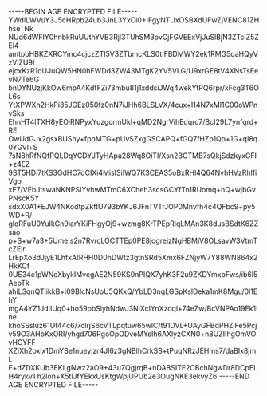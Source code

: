 -----BEGIN AGE ENCRYPTED FILE-----
YWdlLWVuY3J5cHRpb24ub3JnL3YxCi0+IFgyNTUxOSBXdUFwZjVENC81ZHhseTNk
NUd6dWFIY0hnbkRuUUthYVB3Rjl3TUhSM3pvCjFGVEExVjJuSlBjN3ZTclZ5ZEl4
amtpbHBKZXRCYmc4cjczZTI5V3ZTbmcKLS0tIFBDMWY2ek1RMG5qaHQyVzViZU9I
ejcxKzR1dUJuQW5HN0hFWDd3ZW43MTgK2YV5VLG/U9xrGE8tV4XNsTsEevN7Te6G
bnDYNUzjKkOw6mpA4KdfFZi73mbu81j1xddsiJWq4wekYtPQ6rpr/xFcg3T6OL6s
YtXPWXh2HkPi85JGEz050fz0nN7iJHh6BLSLVX/4cux+I14N7xMI1C00oWPnvSks
EhnHT4lTXH8yEOiRNPyxYuzgcrmUkl+qMD2NgrVihEdqrc7/BcI29L7ynfqrd+RE
OwUdGJx2gsxBUShy+fppMTG+pUvSZxgGSCAPQ+fGQ7fHZp1Qo+1G+qI8q0YGVl+S
7sN8hRfNQfPQLDqYCDYJTyHApa28Wq8OiTl/Xsn2BCTMB7sQkjSdzkyxGFI+z4EZ
9ST5HDi7tKS3GdHC7dCIXi4MisISiIWQ7K3CEAS5oBxRHl4Q64NvhHVzRhIfiVgo
xE7/VEbJtswaNKNPSIYvhwMTmC6XCheh3scsGCYfTn1RUomq+nQ+wjbGvPNscK5Y
sdxX0A1+EJW4NKodtpZkftU793bYKJ6JFnTVTrJOP0Mnvfh4c4QFbc9+py5WD+R/
glqRFuU0YuIkGn9iarYKiFHgyOj9+wzmg8KrTPEpRiqLMAn3K8dusBSdtK6ZZsao
p+S+w7a3+5UmeIs2n7RvrcLOCTTEp0PE8jogrejzNgHBMjV8OLsavW3VtmTcZElr
LrEpXo3dJjyE1LhfxAtRHH0D0hDWtz3gtnSRd5Xmx6FZNjyW7Y88WN864x2HkKCf
0UE34c1pWNcXbykIMvcgAE2N59KS0nPIQX7yhK3F2u9ZKDYmxbFws/ib6l5AepTk
ahiL3qnQTiikkB+i09BIcNsUoU5QKxQ/YbLD3ngLGSpKslDeka1mK8Mgu/0l1EhY
mgA4YZ1JdIIUq0+ho59pbSiyhNdwJ3NiXcIYnXzoqi+74eZw/BcVNPAo19Ek1Ine
khoSSsluz61Uf44c6/7clrjS6cVTLpqtuw65wlC/t91DVL+UAyGFBdPHZiFe5Pcj
v59O3AHbKxORI/yhgd706RgoOpODveMYsIh6AXlyzCXN0+n8UZIIhgOmVOvHCYFF
XZiXh2oxlx1DmYSe1nueyizr4Jl6z3gNBlhCrkSS+tPuqNRzJEHms7/daBIx8jmL
F+dZDXKUb3EKLgNwz2aO9+43uZQgjrqB+nDABSITF2CBchNgwDr8DCpELH4rykv1
h2lon+X5tlJfYEkxUsKtgWpjUPUb2e3OugNKE3ekvyZ6
-----END AGE ENCRYPTED FILE-----
